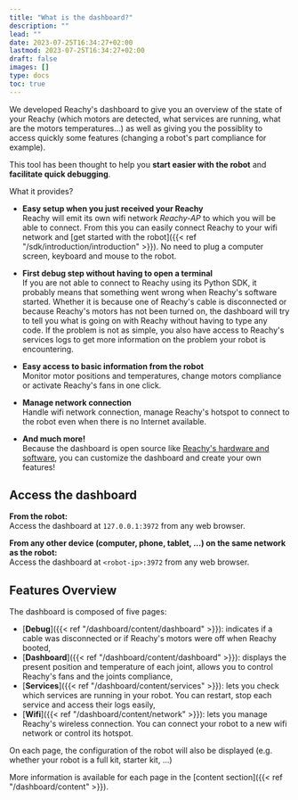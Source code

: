 ```yaml
---
title: "What is the dashboard?"
description: ""
lead: ""
date: 2023-07-25T16:34:27+02:00
lastmod: 2023-07-25T16:34:27+02:00
draft: false
images: []
type: docs
toc: true
---
```


We developed Reachy's dashboard to give you an overview of the state of your Reachy (which motors are detected, what services are running, what are the motors temperatures...) as well as giving you the possiblity to access quickly some features (changing a robot's part compliance for example).

This tool has been thought to help you **start easier with the robot** and **facilitate quick debugging**.

What it provides?
* **Easy setup when you just received your Reachy** </br> 
Reachy will emit its own wifi network *Reachy-AP* to which you will be able to connect. From this you can easily connect Reachy to your wifi network and [get started with the robot]({{< ref "/sdk/introduction/introduction" >}}). No need to plug a computer screen, keyboard and mouse to the robot.

* **First debug step without having to open a terminal** </br>
If you are not able to connect to Reachy using its Python SDK, it probably means that something went wrong when Reachy's software started. Whether it is because one of Reachy's cable is disconnected or because Reachy's motors has not been turned on, the dashboard will try to tell you what is going on with Reachy without having to type any code.
If the problem is not as simple, you also have access to Reachy's services logs to get more information on the problem your robot is encountering.

* **Easy access to basic information from the robot** </br> 
Monitor motor positions and temperatures, change motors compliance or activate Reachy's fans in one click.

* **Manage network connection** </br> 
Handle wifi network connection, manage Reachy's hotspot to connect to the robot even when there is no Internet available.

* **And much more!** </br> 
Because the dashboard is open source like [Reachy's hardware and software](https://www.pollen-robotics.com/opensource/), you can customize the dashboard and create your own features!

## Access the dashboard

**From the robot:**  
Access the dashboard at `127.0.0.1:3972` from any web browser.

**From any other device (computer, phone, tablet, ...) on the same network as the robot:**  
Access the dashboard at `<robot-ip>:3972` from any web browser.

## Features Overview

The dashboard is composed of five pages:
* [**Debug**]({{< ref "/dashboard/content/dashboard" >}}): indicates if a cable was disconnected or if Reachy's motors were off when Reachy booted,
* [**Dashboard**]({{< ref "/dashboard/content/dashboard" >}}): displays the present position and temperature of each joint, allows you to control Reachy's fans and the joints compliance,
* [**Services**]({{< ref "/dashboard/content/services" >}}): lets you check which services are running in your robot. You can restart, stop each service and access their logs easily,
* [**Wifi**]({{< ref "/dashboard/content/network" >}}): lets you manage Reachy's wireless connection. You can connect your robot to a new wifi network or control its hotspot.

On each page, the configuration of the robot will also be displayed (e.g. whether your robot is a full kit, starter kit, ...)

More information is available for each page in the [content section]({{< ref "/dashboard/content" >}}).
